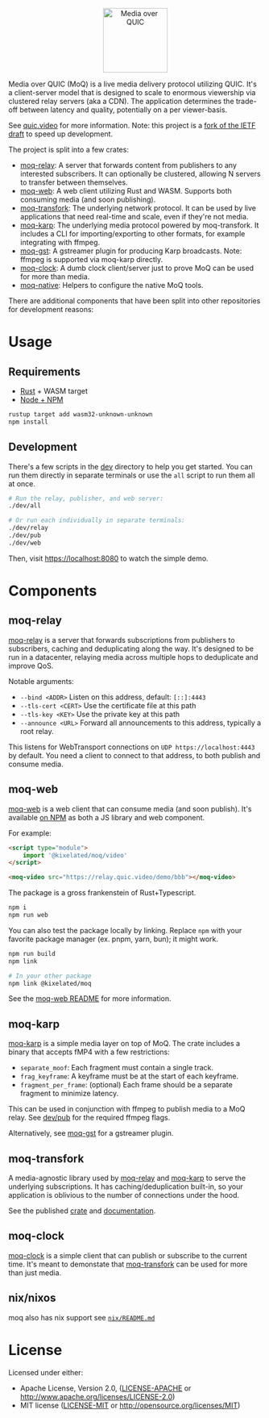 <p align="center">
	<img height="128px" src="https://github.com/kixelated/moq-rs/blob/main/.github/logo.svg" alt="Media over QUIC">
</p>

Media over QUIC (MoQ) is a live media delivery protocol utilizing QUIC.
It's a client-server model that is designed to scale to enormous viewership via clustered relay servers (aka a CDN).
The application determines the trade-off between latency and quality, potentially on a per viewer-basis.

See [quic.video](https://quic.video) for more information.
Note: this project is a [fork of the IETF draft](https://quic.video/blog/transfork) to speed up development.

The project is split into a few crates:

-   [moq-relay](moq-relay): A server that forwards content from publishers to any interested subscribers. It can optionally be clustered, allowing N servers to transfer between themselves.
- [moq-web](moq-web): A web client utilizing Rust and WASM. Supports both consuming media (and soon publishing).
-   [moq-transfork](moq-transfork): The underlying network protocol. It can be used by live applications that need real-time and scale, even if they're not media.
- [moq-karp](moq-karp): The underlying media protocol powered by moq-transfork. It includes a CLI for importing/exporting to other formats, for example integrating with ffmpeg.
- [moq-gst](moq-gst): A gstreamer plugin for producing Karp broadcasts. Note: ffmpeg is supported via moq-karp directly.
-   [moq-clock](moq-clock): A dumb clock client/server just to prove MoQ can be used for more than media.
-   [moq-native](moq-native): Helpers to configure the native MoQ tools.

There are additional components that have been split into other repositories for development reasons:


# Usage
## Requirements
- [Rust](https://www.rust-lang.org/tools/install) + WASM target
- [Node + NPM](https://nodejs.org/)

```sh
rustup target add wasm32-unknown-unknown
npm install
```

## Development
There's a few scripts in the [dev](dev) directory to help you get started.
You can run them directly in separate terminals or use the `all` script to run them all at once.

```sh
# Run the relay, publisher, and web server:
./dev/all

# Or run each individually in separate terminals:
./dev/relay
./dev/pub
./dev/web
```

Then, visit [https://localhost:8080](localhost:8080) to watch the simple demo.


# Components
## moq-relay

[moq-relay](moq-relay) is a server that forwards subscriptions from publishers to subscribers, caching and deduplicating along the way.
It's designed to be run in a datacenter, relaying media across multiple hops to deduplicate and improve QoS.

Notable arguments:

-   `--bind <ADDR>` Listen on this address, default: `[::]:4443`
-   `--tls-cert <CERT>` Use the certificate file at this path
-   `--tls-key <KEY>` Use the private key at this path
-   `--announce <URL>` Forward all announcements to this address, typically a root relay.

This listens for WebTransport connections on `UDP https://localhost:4443` by default.
You need a client to connect to that address, to both publish and consume media.

## moq-web

[moq-web](moq-web) is a web client that can consume media (and soon publish).
It's available [on NPM](https://www.npmjs.com/package/@kixelated/moq) as both a JS library and web component.

For example:

```html
<script type="module">
	import '@kixelated/moq/video'
</script>

<moq-video src="https://relay.quic.video/demo/bbb"></moq-video>
```

The package is a gross frankenstein of Rust+Typescript.

```sh
npm i
npm run web
```

You can also test the package locally by linking.
Replace `npm` with your favorite package manager (ex. pnpm, yarn, bun); it might work.

```sh
npm run build
npm link

# In your other package
npm link @kixelated/moq
```

See the [moq-web README](moq-web/README.md) for more information.

## moq-karp

[moq-karp](moq-karp) is a simple media layer on top of MoQ.
The crate includes a binary that accepts fMP4 with a few restrictions:

-   `separate_moof`: Each fragment must contain a single track.
-   `frag_keyframe`: A keyframe must be at the start of each keyframe.
-   `fragment_per_frame`: (optional) Each frame should be a separate fragment to minimize latency.

This can be used in conjunction with ffmpeg to publish media to a MoQ relay.
See [dev/pub](dev/pub) for the required ffmpeg flags.

Alternatively, see [moq-gst](./moq-gst) for a gstreamer plugin.

## moq-transfork

A media-agnostic library used by [moq-relay](moq-relay) and [moq-karp](moq-karp) to serve the underlying subscriptions.
It has caching/deduplication built-in, so your application is oblivious to the number of connections under the hood.

See the published [crate](https://crates.io/crates/moq-transfork) and [documentation](https://docs.rs/moq-transfork/latest/moq_transfork/).

## moq-clock

[moq-clock](moq-clock) is a simple client that can publish or subscribe to the current time.
It's meant to demonstate that [moq-transfork](moq-transfork) can be used for more than just media.

## nix/nixos

moq also has nix support see [`nix/README.md`](nix/README.md)


# License

Licensed under either:

-   Apache License, Version 2.0, ([LICENSE-APACHE](LICENSE-APACHE) or http://www.apache.org/licenses/LICENSE-2.0)
-   MIT license ([LICENSE-MIT](LICENSE-MIT) or http://opensource.org/licenses/MIT)
